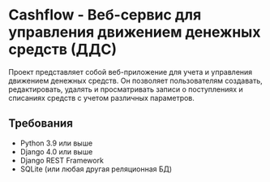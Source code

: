 # Cashflow - Веб-сервис для управления движением денежных средств (ДДС)

Проект представляет собой веб-приложение для учета и управления движением денежных средств. 
Он позволяет пользователям создавать, редактировать, удалять и просматривать записи о поступлениях и 
списаниях средств с учетом различных параметров.

## Требования

- Python 3.9 или выше
- Django 4.0 или выше
- Django REST Framework
- SQLite (или любая другая реляционная БД)
